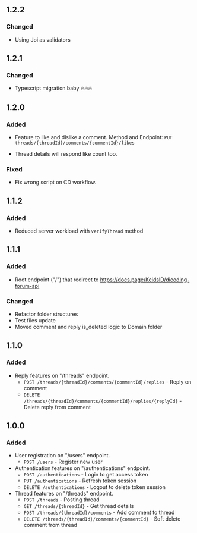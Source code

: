 ## 1.2.2

### Changed

- Using Joi as validators

## 1.2.1

### Changed

- Typescript migration baby 🔥🔥🔥

## 1.2.0

### Added

- Feature to like and dislike a comment.
  Method and Endpoint: `PUT threads/{threadId}/comments/{commentId}/likes`

- Thread details will respond like count too.

### Fixed

- Fix wrong script on CD workflow.

## 1.1.2

### Added

- Reduced server workload with `verifyThread` method

## 1.1.1

### Added

- Root endpoint ("/") that redirect to
  https://docs.page/KeidsID/dicoding-forum-api

### Changed

- Refactor folder structures
- Test files update
- Moved comment and reply is_deleted logic to Domain folder

## 1.1.0

### Added

- Reply features on "/threads" endpoint.
  - `POST /threads/{threadId}/comments/{commentId}/replies` - Reply on comment
  - `DELETE /threads/{threadId}/comments/{commentId}/replies/{replyId}` - Delete
    reply from comment

## 1.0.0

### Added

- User registration on "/users" endpoint.
  - `POST /users` - Register new user
- Authentication features on "/authentications" endpoint.
  - `POST /authentications` - Login to get access token
  - `PUT /authentications` - Refresh token session
  - `DELETE /authentications` - Logout to delete token session
- Thread features on "/threads" endpoint.
  - `POST /threads` - Posting thread
  - `GET /threads/{threadId}` - Get thread details
  - `POST /threads/{threadId}/comments` - Add comment to thread
  - `DELETE /threads/{threadId}/comments/{commentId}` - Soft delete comment from
    thread
